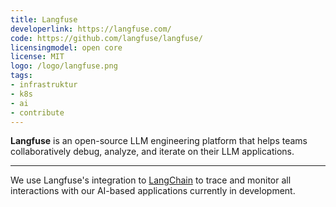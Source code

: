```yaml
---
title: Langfuse
developerlink: https://langfuse.com/
code: https://github.com/langfuse/langfuse/
licensingmodel: open core
license: MIT
logo: /logo/langfuse.png
tags:
- infrastruktur
- k8s
- ai
- contribute
---
```

__Langfuse__ is an open-source LLM engineering platform that helps teams collaboratively debug, analyze, and iterate on their LLM applications.

---

We use Langfuse's integration to [LangChain](langchain) to trace and monitor all interactions with our AI-based applications currently in development.